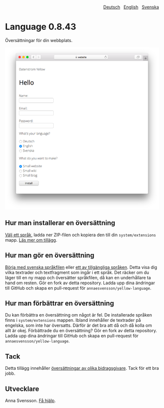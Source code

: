 <p align="right"><a href="README-de.md">Deutsch</a> &nbsp; <a href="README.md">English</a> &nbsp; <a href="README-sv.md">Svenska</a></p>

# Language 0.8.43

Översättningar för din webbplats.

<p align="center"><img src="language-screenshot.png?raw=true" alt="Skärmdump"></p>

## Hur man installerar en översättning

[Välj ett språk](https://github.com/annaesvensson/yellow-language/tree/main/translations), ladda ner ZIP-filen och kopiera den till din `system/extensions` mapp. [Läs mer om tillägg](https://github.com/annaesvensson/yellow-update/tree/main/README-sv.md).

## Hur man gör en översättning

[Börja med svenska språkfilen](https://github.com/annaesvensson/yellow-language/blob/main/translations/swedish/swedish.php) eller [ett av tillgängliga språken](https://github.com/annaesvensson/yellow-language/tree/main/translations). Detta visa dig vilka textrader och textfragment som ingår i ett språk. Det räcker om du läger till en ny mapp och översätter språkfilen, då kan en underhållare ta hand om resten. Gör en fork av detta repository. Ladda upp dina ändringar till GitHub och skapa en pull-request för `annaesvensson/yellow-language`.

## Hur man förbättrar en översättning

Du kan förbättra en översättning om något är fel. De installerade språken finns i `system/extensions` mappen. Ibland innehåller de textrader på engelska, som inte har översatts. Därför är det bra att då och då kolla om allt är okej. Förbättrade du en översättning? Gör en fork av detta repository. Ladda upp dina ändringar till GitHub och skapa en pull-request för `annaesvensson/yellow-language`.

## Tack

Detta tillägg innehåller [översättningar av olika bidragsgivare](https://github.com/annaesvensson/yellow-language/graphs/contributors). Tack för ett bra jobb.

## Utvecklare

Anna Svensson. [Få hjälp](https://datenstrom.se/sv/yellow/help/).
